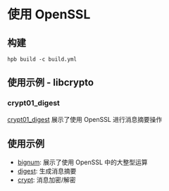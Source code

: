 # 使用 OpenSSL

## 构建
```
hpb build -c build.yml
```

## 使用示例 - libcrypto
### crypt01_digest
[crypt01_digest](./example/crypt01_digest/digest.c) 展示了使用 OpenSSL 进行消息摘要操作

## 使用示例
* [bignum](./example/bignum/bignum.c): 展示了使用 OpenSSL 中的大整型运算
* [digest](./example/digest/msg_digest.c): 生成消息摘要
* [crypt](./example/crypt/msg_crypt.c): 消息加密/解密
